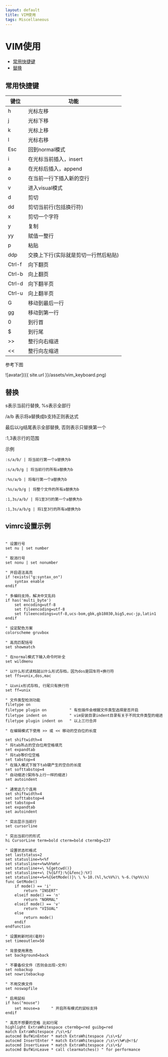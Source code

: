 ```yaml
---
layout: default
title: VIM使用
tags: Miscellaneous
---
```


# VIM使用

* [常用快捷键](#常用快捷键)
* [替换](#替换)

## 常用快捷键

键位 | 功能
--- | ---
h | 光标左移
j | 光标下移
k | 光标上移
l | 光标右移
Esc | 回到normal模式
i | 在光标当前插入，insert
a | 在光标后插入，append
o | 在当前一行下插入新的空行
v | 进入visual模式
d | 剪切
dd | 剪切当前行(包括换行符)
x | 剪切一个字符
y | 复制
yy | 赋值一整行
p | 粘贴
ddp | 交换上下行(实际就是剪切一行然后粘贴)
Ctrl-f | 向下翻页
Ctrl-b | 向上翻页
Ctrl-d | 向下翻半页
Ctrl-u | 向上翻半页
G | 移动到最后一行
gg | 移动到第一行
0 | 到行首
$ | 到行尾
&gt;&gt; | 整行向右缩进
&lt;&lt; | 整行向左缩进

参考下图

![avatar]({{ site.url }}/assets/vim_keyboard.png)

## 替换

s表示当前行替换, %s表示全部行

/a/b 表示将a替换成b支持正则表达式

最后以/g结尾表示全部替换, 否则表示只替换第一个

:1,3表示行的范围

示例

```
:s/a/b/ | 将当前行第一个a替换为b

:s/a/b/g | 将当前行的所有a替换为b

:%s/a/b | 将每行第一个a替换为b

:%s/a/b/g | 将整个文件的所有a替换为b

:1,3s/a/b/ | 将1至3行的第一个a替换为b

:1,3s/a/b/g | 将1至3行的所有a替换为b

```

## vimrc设置示例

```vim

" 设置行号
set nu | set number

" 取消行号
set nonu | set nonumber

" 开启语法高亮 
if !exists("g:syntax_on")
    syntax enable
endif

" 多编码支持，解决中文乱码
if has('multi_byte')
    set encoding=utf-8
    set fileencoding=utf-8
    set fileencodings=utf-8,ucs-bom,gbk,gb18030,big5,euc-jp,latin1
endif

" 设定配色方案
colorscheme gruvbox

" 高亮匹配括号
set showmatch

" 在normal模式下输入命令时补全
set wildmenu

" 以什么形式读档就以什么形式存档，因为dos是回车符+换行符
set ffs=unix,dos,mac

" 以unix形式存档, 行尾只有换行符
set ff=unix

" 文件类型检测功能
filetype on 
filetype plugin on          " 有些插件会根据文件类型选择是否开启
filetype indent on          " vim安装目录indent目录有关于不同文件类型的缩进
filetype plugin indent on   " 以上三行合并

" 在编辑模式下使用 >> 或 << 移动的空白位的长度

set shiftwidth=4
" 将tab所占的空白位用空格填充
set expandtab
" 将tab等价位空格
set tabstop=4
" 在插入模式下按下tab键产生的空白的长度
set softtabstop=4
" 自动缩进(保持与上行一样的缩进)
set autoindent

" 通常这几个连用
set shiftwidth=4
set softtabstop=4
set tabstop=4
set expandtab
set autoindent

" 突出显示当前行
set cursorline

" 突出当前行的形式
hi CursorLine term=bold cterm=bold ctermbg=237

" 设置状态栏格式
set laststatus=2
set statusline=%<%f
set statusline+=%w%h%m%r
set statusline+=\ %{getcwd()}
set statusline+=\ [%{&ff}:%{&fenc}:%Y]
set statusline+=%=%{GetMode()}\ \ %-10.(%l,%c%V%)\ %-6.(%p%%\%)
func GetMode()
    if mode() == 'i'
        return "INSERT"
    elseif mode() == 'n'
        return "NORMAL"
    elseif mode() == 'v'
        return "VISUAL"
    else
        return mode()
    endif
endfunction

" 设置刷新时间(毫秒)
set timeoutlen=50

" 背景使用黑色
set background=back

" 不要备份文件（否则会出现~文件）
set nobackup
set nowritebackup

" 不用交换文件
set noswapfile

" 启用鼠标
if has("mouse")
    set mouse=a     " 开启所有模式的鼠标支持
endif

" 高亮不想要的空格 比如行尾
highlight ExtraWhitespace ctermbg=red guibg=red
match ExtraWhitespace /\s\+$/
autocmd BufWinEnter * match ExtraWhitespace /\s\+$/
autocmd InsertEnter * match ExtraWhitespace /\s\+\%#\@<!$/
autocmd InsertLeave * match ExtraWhitespace /\s\+$/
autocmd BufWinLeave * call clearmatches() " for performance
```
